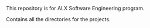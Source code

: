 This repository is for ALX Software Engineering program.

Contains all the directories for the projects.
